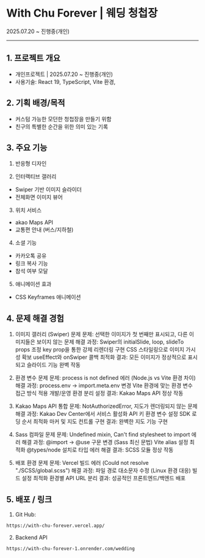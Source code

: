 # With Chu Forever | 웨딩 청첩장

2025.07.20 ~ 진행중(개인)

---

## 1. 프로젝트 개요
- 개인프로젝트 | 2025.07.20 ~ 진행중(개인)
- 사용기술: React 19, TypeScript, Vite 환경, 

## 2. 기획 배경/목적

- 커스텀 가능한 모던한 청첩장을 만들기 위함
- 친구의 특별한 순간을 위한 의미 있는 기록

## 3. 주요 기능

1. 반응형 디자인

2. 인터랙티브 갤러리
  - Swiper 기반 이미지 슬라이더
  - 전체화면 이미지 뷰어

3. 위치 서비스
  - akao Maps API
  - 교통편 안내 (버스/지하철)

4. 소셜 기능
  - 카카오톡 공유
  - 링크 복사 기능
  - 참석 여부 모달

5. 애니메이션 효과
  - CSS Keyframes 애니메이션

## 4. 문제 해결 경험

1. 이미지 갤러리 (Swiper) 문제
문제: 선택한 이미지가 첫 번째만 표시되고, 다른 이미지들은 보이지 않는 문제
해결 과정:
Swiper의 initialSlide, loop, slideTo props 조정
key prop을 통한 강제 리렌더링 구현
CSS 스타일링으로 이미지 가시성 확보
useEffect와 onSwiper 콜백 최적화
결과: 모든 이미지가 정상적으로 표시되고 슬라이드 기능 완벽 작동

2. 환경 변수 문제
문제: process is not defined 에러 (Node.js vs Vite 환경 차이)
해결 과정:
process.env → import.meta.env 변경
Vite 환경에 맞는 환경 변수 접근 방식 적용
개발/운영 환경 분리 설정
결과: Kakao Maps API 정상 작동

3. Kakao Maps API 통합
문제: NotAuthorizedError, 지도가 렌더링되지 않는 문제
해결 과정:
Kakao Dev Center에서 서비스 활성화
API 키 환경 변수 설정
SDK 로딩 순서 최적화
마커 및 지도 컨트롤 구현
결과: 완벽한 지도 기능 구현

4. Sass 컴파일 문제
문제: Undefined mixin, Can't find stylesheet to import 에러
해결 과정:
@import → @use 구문 변경 (Sass 최신 문법)
Vite alias 설정 최적화
@types/node 설치로 타입 에러 해결
결과: SCSS 모듈 정상 작동

5. 배포 환경 문제
문제: Vercel 빌드 에러 (Could not resolve "./SCSS/global.scss")
해결 과정:
파일 경로 대소문자 수정 (Linux 환경 대응)
빌드 설정 최적화
환경별 API URL 분리
결과: 성공적인 프론트엔드/백엔드 배포

## 5. 배포 / 링크

1. Git  Hub:

```bash
https://with-chu-forever.vercel.app/
```

2. Backend API

```bash
https://with-chu-forever-1.onrender.com/wedding
```
